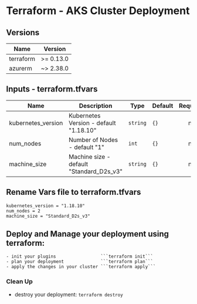 # Terraform - AKS Cluster Deployment

## Versions

| Name | Version |
|------|---------|
| terraform | >= 0.13.0|
| azurerm | ~> 2.38.0|

## Inputs - terraform.tfvars

| Name | Description | Type | Default | Required |
|------|-------------|------|---------|:--------:|
| kubernetes_version | Kubernetes Version - default "1.18.10" | `string` | `{}` | no |
| num_nodes | Number of Nodes - default "1" | `int` | `{}` | no |
| machine_size | Machine size - default "Standard_D2s_v3" | `string` | `{}` | no |


## Rename Vars file  to terraform.tfvars
```
kubernetes_version = "1.18.10"
num_nodes = 2
machine_size = "Standard_D2s_v3"
```
## Deploy and Manage your deployment using terraform:
    - init your plugins                 ```terraform init```
    - plan your deployment              ```terraform plan```
    - apply the changes in your cluster ```terraform apply```

### Clean Up
- destroy your deployment: ```terraform destroy```

